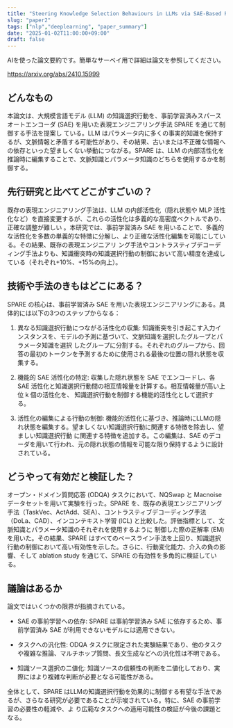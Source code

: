 ```yaml
---
title: "Steering Knowledge Selection Behaviours in LLMs via SAE-Based Representation Engineering (AI論文要約)"
slug: "paper2"
tags: ["nlp","deeplearning", "paper_summary"]
date: "2025-01-02T11:00:00+09:00"
draft: false
---
```


AIを使った論文要約です。簡単なサーベイ用で詳細は論文を参照してください。

https://arxiv.org/abs/2410.15999

## どんなもの

本論文は、大規模言語モデル (LLM) の知識選択行動を、事前学習済みスパースオートエンコーダ (SAE) を用いた表現エンジニアリング手法 SPARE を通じて制御する手法を提案し ている。LLM はパラメータ内に多くの事実的知識を保持するが、文脈情報と矛盾する可能性があり、その結果、古いまたは不正確な情報への依存といった望ましくない挙動につながる。SPARE は、LLM の内部活性化を推論時に編集することで、文脈知識とパラメータ知識のどちらを使用するかを制御する。

## 先行研究と比べてどこがすごいの？

既存の表現エンジニアリング手法は、LLM の内部活性化（隠れ状態や MLP 活性化など）を直接変更するが、これらの活性化は多義的な高密度ベクトルであり、正確な調整が難しい 。本研究では、事前学習済み SAE を用いることで、多義的な活性化を多数の単義的な特徴に分解し、より正確な活性化編集を可能にしている。その結果、既存の表現エンジニアリ ング手法やコントラスティブデコーディング手法よりも、知識衝突時の知識選択行動の制御において高い精度を達成している（それぞれ+10%、+15%の向上）。

## 技術や手法のきもはどこにある？

SPARE の核心は、事前学習済み SAE を用いた表現エンジニアリングにある。具体的には以下の3つのステップからなる：

1. 異なる知識選択行動につながる活性化の収集: 知識衝突を引き起こす入力インスタンスを、モデルの予測に基づいて、文脈知識を選択したグループとパラメータ知識を選択 したグループに分割する。それぞれのグループから、回答の最初のトークンを予測するために使用される最後の位置の隠れ状態を収集する。

1. 機能的 SAE 活性化の特定: 収集した隠れ状態を SAE でエンコードし、各 SAE 活性化と知識選択行動間の相互情報量を計算する。相互情報量が高い上位 k 個の活性化を、 知識選択行動を制御する機能的活性化として選択する。

1. 活性化の編集による行動の制御: 機能的活性化に基づき、推論時にLLMの隠れ状態を編集する。望ましくない知識選択行動に関連する特徴を除去し、望ましい知識選択行動 に関連する特徴を追加する。この編集は、SAE のデコーダを用いて行われ、元の隠れ状態の情報を可能な限り保持するように設計されている。

## どうやって有効だと検証した？

オープン・ドメイン質問応答 (ODQA) タスクにおいて、NQSwap と Macnoise データセットを用いて実験を行った。SPARE を、既存の表現エンジニアリング手法（TaskVec、ActAdd、SEA）、コントラスティブデコーディング手法（DoLa、CAD）、インコンテキスト学習 (ICL) と比較した。評価指標として、文脈知識とパラメータ知識のそれぞれを使用するように 制御した際の正解率 (EM) を用いた。その結果、SPARE はすべてのベースライン手法を上回り、知識選択行動の制御において高い有効性を示した。さらに、行動変化能力、介入の負の影響、そして ablation study を通じて、SPARE の有効性を多角的に検証している。

## 議論はあるか

論文ではいくつかの限界が指摘されている。

- SAE の事前学習への依存: SPARE は事前学習済み SAE に依存するため、事前学習済み SAE が利用できないモデルには適用できない。

- タスクへの汎化性: ODQA タスクに限定された実験結果であり、他のタスクや複雑な推論、マルチホップ質問、長文生成などへの汎化性は不明である。

- 知識ソース選択の二値化: 知識ソースの信頼性の判断を二値化しており、実際にはより複雑な判断が必要となる可能性がある。

全体として、SPARE はLLMの知識選択行動を効果的に制御する有望な手法であるが、さらなる研究が必要であることが示唆されている。特に、SAE の事前学習の必要性の軽減や、よ り広範なタスクへの適用可能性の検証が今後の課題となる。
